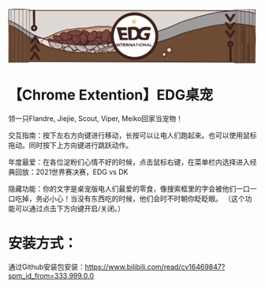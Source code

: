 ![image](unnamed.png)
# 【Chrome Extention】EDG桌宠

领一只Flandre, Jiejie, Scout, Viper, Meiko回家当宠物！

交互指南：按下左右方向键进行移动，长按可以让电人们跑起来。也可以使用鼠标拖动。同时按下上方向键进行跳跃动作。

年度最爱：在各位淀粉们心情不好的时候，点击鼠标右键，在菜单栏内选择进入经典回放：2021世界赛决赛，EDG vs DK

隐藏功能：你的文字是桌宠版电人们最爱的零食，像搜索框里的字会被他们一口一口吃掉，务必小心！当没有东西吃的时候，他们会时不时朝你眨眨眼。
（这个功能可以通过点击下方向键开启/关闭。）


# 安装方式：
通过Github安装包安装：https://www.bilibili.com/read/cv16469847?spm_id_from=333.999.0.0
